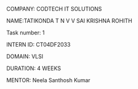 COMPANY: CODTECH IT SOLUTIONS

NAME:TATIKONDA T N V V SAI KRISHNA ROHITH 

Task number: 1

INTERN ID: CT04DF2033

DOMAIN: VLSI

DURATION: 4 WEEKS

MENTOR: Neela Santhosh Kumar
